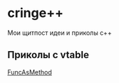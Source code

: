 # cringe++
Мои щитпост идеи и приколы c++

## Приколы с vtable
[FuncAsMethod](cringe_plus_plus/blob/master/src/FuncAsMethod.cpp)